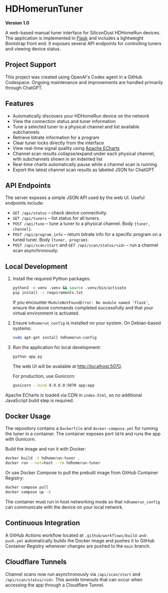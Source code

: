 # HDHomerunTuner

**Version 1.0**

A web-based manual tuner interface for SiliconDust HDHomeRun devices. The application is implemented in [Flask](https://flask.palletsprojects.com/) and includes a lightweight Bootstrap front end. It exposes several API endpoints for controlling tuners and viewing device status.

## Project Support

This project was created using OpenAI's Codex agent in a GitHub Codespace.
Ongoing maintenance and improvements are handled primarily through ChatGPT.

## Features

- Automatically discovers your HDHomeRun device on the network
- View the connection status and tuner information
- Tune a selected tuner to a physical channel and list available subchannels
- Retrieve bitrate information for a program
- Clear tuner locks directly from the interface
- View real-time signal quality using [Apache ECharts](https://echarts.apache.org)
- Channel scan results collapse/expand under each physical channel, with
  subchannels shown in an indented list
- Real-time charts automatically pause while a channel scan is running
- Export the latest channel scan results as labeled JSON for ChatGPT

## API Endpoints

The server exposes a simple JSON API used by the web UI. Useful endpoints include:

- `GET /api/status` – check device connectivity.
- `GET /api/tuners` – list status for all tuners.
- `POST /api/tune` – tune a tuner to a physical channel. Body `{tuner, channel}`.
- `POST /api/program_info` – return bitrate info for a specific program on a tuned tuner. Body `{tuner, program}`.
- `POST /api/scan/start` and `GET /api/scan/status/<id>` – run a channel scan asynchronously.

## Local Development

1. Install the required Python packages:

   ```bash
   python3 -m venv .venv && source .venv/bin/activate
   pip install -r requirements.txt
   ```

   If you encounter `ModuleNotFoundError: No module named 'flask'`,
   ensure the above commands completed successfully and that your
   virtual environment is activated.

2. Ensure `hdhomerun_config` is installed on your system. On Debian-based systems:

   ```bash
   sudo apt-get install hdhomerun-config
   ```

3. Run the application for local development:

   ```bash
   python app.py
   ```

   The web UI will be available at <http://localhost:5070>.

   For production, use Gunicorn:

   ```bash
   gunicorn --bind 0.0.0.0:5070 app:app
   ```

Apache ECharts is loaded via CDN in `index.html`, so no additional
JavaScript build step is required.

## Docker Usage

The repository contains a `Dockerfile` and `docker-compose.yml` for running the tuner in a container. The container exposes port `5070` and runs the app with Gunicorn.

Build the image and run it with Docker:

```bash
docker build -t hdhomerun-tuner .
docker run --net=host --rm hdhomerun-tuner
```

Or use Docker Compose to pull the prebuilt image from GitHub Container Registry:

```bash
docker compose pull
docker compose up -d
```

The container must run in host networking mode so that `hdhomerun_config` can communicate with the device on your local network.

## Continuous Integration

A GitHub Actions workflow located at `.github/workflows/build-and-push.yml` automatically builds the Docker image and pushes it to GitHub Container Registry whenever changes are pushed to the `main` branch.

## Cloudflare Tunnels

Channel scans now run asynchronously via `/api/scan/start` and `/api/scan/status/<id>`.
This avoids timeouts that can occur when accessing the app through a Cloudflare Tunnel.

